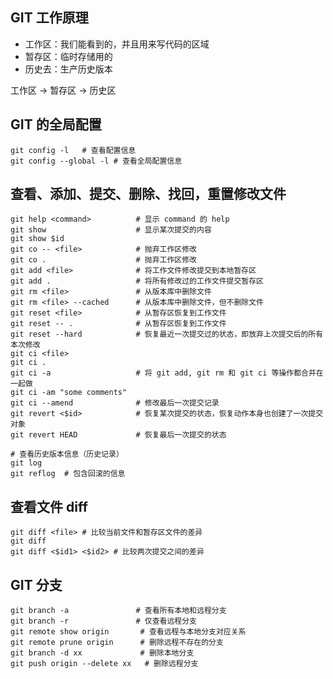 ## GIT 工作原理

- 工作区：我们能看到的，并且用来写代码的区域
- 暂存区：临时存储用的
- 历史去：生产历史版本

工作区 -> 暂存区 -> 历史区

## GIT 的全局配置

```shell
git config -l	# 查看配置信息
git config --global -l # 查看全局配置信息
```



## 查看、添加、提交、删除、找回，重置修改文件

```shell
git help <command>			# 显示 command 的 help
git show					# 显示某次提交的内容
git show $id
git co -- <file>			# 抛弃工作区修改
git co .					# 抛弃工作区修改
git add <file>				# 将工作文件修改提交到本地暂存区
git add .					# 将所有修改过的工作文件提交暂存区
git rm <file>				# 从版本库中删除文件
git rm <file> --cached		# 从版本库中删除文件，但不删除文件
git reset <file>			# 从暂存区恢复到工作文件
git reset -- .				# 从暂存区恢复到工作文件
git reset --hard			# 恢复最近一次提交过的状态，即放弃上次提交后的所有本次修改
git ci <file>
git ci .
git ci -a					# 将 git add, git rm 和 git ci 等操作都合并在一起做
git ci -am "some comments"
git ci --amend				# 修改最后一次提交记录
git revert <$id>			# 恢复某次提交的状态，恢复动作本身也创建了一次提交对象
git revert HEAD				# 恢复最后一次提交的状态

# 查看历史版本信息（历史记录）
git log
git reflog	# 包含回滚的信息
```

## 查看文件 diff

```shell
git diff <file> # 比较当前文件和暂存区文件的差异
git diff
git diff <$id1> <$id2> # 比较两次提交之间的差异
```

## GIT 分支

```shell
git branch -a 				# 查看所有本地和远程分支
git branch -r				# 仅查看远程分支
git remote show origin		 # 查看远程与本地分支对应关系
git remote prune origin		 # 删除远程不存在的分支
git branch -d xx			 # 删除本地分支
git push origin --delete xx	  # 删除远程分支
```

